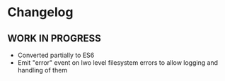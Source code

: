 # Changelog
<!--
    Placeholder for the next version (at the beginning of the line):
    ## **WORK IN PROGRESS**
-->
## **WORK IN PROGRESS**
* Converted partially to ES6
* Emit "error" event on lwo level filesystem errors to allow logging and handling of them
